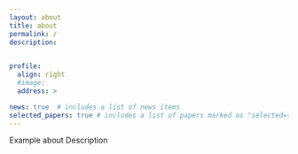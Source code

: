 ```yaml
---
layout: about
title: about
permalink: /
description:
 

profile:
  align: right
  #image:
  address: >

news: true  # includes a list of news items
selected_papers: true # includes a list of papers marked as "selected={true}"
---
```


Example about Description
